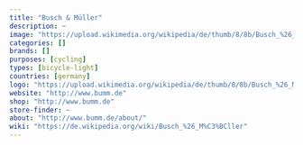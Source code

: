```yaml
---
title: "Busch & Müller"
description: ~
image: "https://upload.wikimedia.org/wikipedia/de/thumb/8/8b/Busch_%26_M%C3%BCller_Logo.svg/250px-Busch_%26_M%C3%BCller_Logo.svg.png"
categories: []
brands: []
purposes: [cycling]
types: [bicycle-light]
countries: [germany]
logo: "https://upload.wikimedia.org/wikipedia/de/thumb/8/8b/Busch_%26_M%C3%BCller_Logo.svg/250px-Busch_%26_M%C3%BCller_Logo.svg.png"
website: "http://www.bumm.de"
shop: "http://www.bumm.de"
store-finder: ~
about: "http://www.bumm.de/about/"
wiki: "https://de.wikipedia.org/wiki/Busch_%26_M%C3%BCller"
---
```

